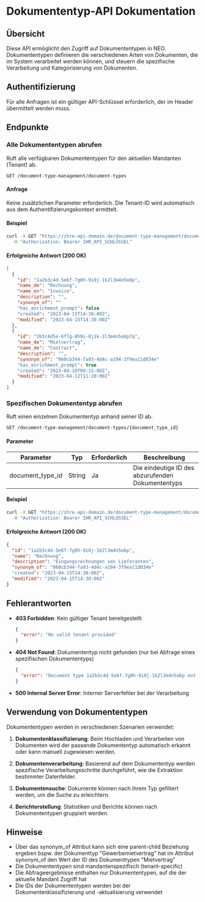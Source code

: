 # Dokumententyp-API Dokumentation

## Übersicht

Diese API ermöglicht den Zugriff auf Dokumententypen in NEO. Dokumententypen definieren die verschiedenen Arten von Dokumenten, die im System verarbeitet werden können, und steuern die spezifische Verarbeitung und Kategorisierung von Dokumenten.

## Authentifizierung

Für alle Anfragen ist ein gültiger API-Schlüssel erforderlich, der im Header übermittelt werden muss.

## Endpunkte

### Alle Dokumententypen abrufen

Ruft alle verfügbaren Dokumententypen für den aktuellen Mandanten (Tenant) ab.

```
GET /document-type-management/document-types
```

#### Anfrage

Keine zusätzlichen Parameter erforderlich. Die Tenant-ID wird automatisch aus dem Authentifizierungskontext ermittelt.

#### Beispiel

```bash
curl -X GET "https://ihre-api-domain.de/document-type-management/document-types" \
  -H "Authorization: Bearer IHR_API_SCHLÜSSEL"
```

#### Erfolgreiche Antwort (200 OK)

```json
[
  {
    "id": "1a2b3c4d-5e6f-7g8h-9i0j-1k2l3m4n5o6p",
    "name_de": "Rechnung",
    "name_en": "Invoice",
    "description": "",
    "synonym_of": ""
    "has_enrichment_prompt": false
    "created": "2023-04-15T14:30:00Z",
    "modified": "2023-04-15T14:30:00Z"
  },
  {
    "id": "2b3c4d5e-6f7g-8h9i-0j1k-2l3m4n5o6p7q",
    "name_de": "Mietvertrag",
    "name_de": "Contract",
    "description": "",
    "synonym_of": "060cb344-fa93-4d4c-a194-3f9ea11d034e"
    "has_enrichment_prompt": true
    "created": "2023-04-10T09:15:00Z",
    "modified": "2023-04-12T11:20:00Z"
  }
]
```

### Spezifischen Dokumententyp abrufen

Ruft einen einzelnen Dokumententyp anhand seiner ID ab.

```
GET /document-type-management/document-types/{document_type_id}
```

#### Parameter

| Parameter | Typ | Erforderlich | Beschreibung |
|-----------|-----|--------------|--------------|
| document_type_id | String | Ja | Die eindeutige ID des abzurufenden Dokumententyps |

#### Beispiel

```bash
curl -X GET "https://ihre-api-domain.de/document-type-management/document-types/1a2b3c4d-5e6f-7g8h-9i0j-1k2l3m4n5o6p" \
  -H "Authorization: Bearer IHR_API_SCHLÜSSEL"
```

#### Erfolgreiche Antwort (200 OK)

```json
{
  "id": "1a2b3c4d-5e6f-7g8h-9i0j-1k2l3m4n5o6p",
  "name": "Rechnung",
  "description": "Eingangsrechnungen von Lieferanten",
  "synonym_of": "060cb344-fa93-4d4c-a194-3f9ea11d034e"
  "created": "2023-04-15T14:30:00Z",
  "modified": "2023-04-15T14:30:00Z"
}
```

## Fehlerantworten

- **403 Forbidden**: Kein gültiger Tenant bereitgestellt
  ```json
  {
    "error": "No valid tenant provided"
  }
  ```

- **404 Not Found**: Dokumententyp nicht gefunden (nur bei Abfrage eines spezifischen Dokumententyps)
  ```json
  {
    "error": "Document type 1a2b3c4d-5e6f-7g8h-9i0j-1k2l3m4n5o6p not found"
  }
  ```

- **500 Internal Server Error**: Interner Serverfehler bei der Verarbeitung

## Verwendung von Dokumententypen

Dokumententypen werden in verschiedenen Szenarien verwendet:

1. **Dokumentenklassifizierung**: Beim Hochladen und Verarbeiten von Dokumenten wird der passende Dokumententyp automatisch erkannt oder kann manuell zugewiesen werden.

2. **Dokumentenverarbeitung**: Basierend auf dem Dokumententyp werden spezifische Verarbeitungsschritte durchgeführt, wie die Extraktion bestimmter Datenfelder.

3. **Dokumentensuche**: Dokumente können nach ihrem Typ gefiltert werden, um die Suche zu erleichtern.

4. **Berichterstellung**: Statistiken und Berichte können nach Dokumententypen gruppiert werden.

## Hinweise
- Über das synonym_of Attribut kann sich eine parent-child Beziehung ergeben bspw. der Dokumenttyp "Gewerbemietvertrag" hat im Attribut synonym_of den Wert der ID des Dokumenttypen "Mietvertrag"
- Die Dokumententypen sind mandantenspezifisch (tenant-specific)
- Die Abfrageergebnisse enthalten nur Dokumententypen, auf die der aktuelle Mandant Zugriff hat
- Die IDs der Dokumententypen werden bei der Dokumentenklassifizierung und -aktualisierung verwendet
